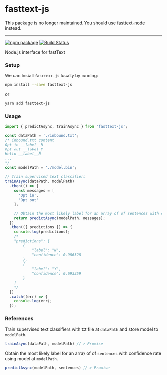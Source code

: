# fasttext-js

This package is no longer maintained. You should use [fasttext-node](https://github.com/jazzyarchitects/fasttext-node) instead.

---

[![npm package](https://img.shields.io/npm/v/fasttext-js.svg?style=flat-square)](https://www.npmjs.org/package/fasttext-js)
[![Build Status](https://travis-ci.org/callemall/fasttext-js.svg?branch=master)](https://travis-ci.org/callemall/fasttext-js)

Node.js interface for fastText

### Setup
We can install `fasttext-js` locally by running:
```bash
npm install --save fasttext-js
```
or
```bash
yarn add fasttext-js
```

### Usage
```js
import { predictAsync, trainAsync } from 'fasttext-js';

const dataPath = './inbound.txt';
/* inbound.txt content
Opt in __label__N
Opt out __label_Y
Hello __label__N
...
*/
const modelPath = './model.bin';

// Train supervised text classifiers
trainAsync(dataPath, modelPath)
  .then(() => {
    const messages = [
      'Opt in',
      'Opt out'
    ];

    // Obtain the most likely label for an array of of sentences with confidence rate
    return predictAsync(modelPath, messages);
  })
  .then(({ predictions }) => {
    console.log(predictions);
    /*
    "predictions": [
        {
            "label": "N",
            "confidence": 0.986328
        },
        {
            "label": "Y",
            "confidence": 0.693359
        }
    ]
    */
  })
  .catch((err) => {
    console.log(err);
  });
```

### References
Train supervised text classifiers with txt file at `dataPath` and store model to `modelPath`.
```js
trainAsync(dataPath, modelPath) // > Promise
```
Obtain the most likely label for an array of of `sentences` with confidence rate using model at `modelPath`.
```js
predictAsync(modelPath, sentences) // > Promise
```
